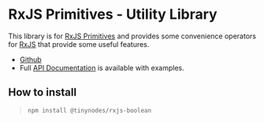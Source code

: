 # RxJS Primitives - Utility Library

This library is for [RxJS Primitives](https://github.com/tanepiper/rxjs-primitives) and
provides some convenience operators for [RxJS](https://rxjs-dev.firebaseapp.com/) that provide some useful features.

- [Github](https://github.com/tanepiper/rxjs-primitives)
- Full [API Documentation](https://rxjs.ninja/) is available with examples.

## How to install

> `npm install @tinynodes/rxjs-boolean`
